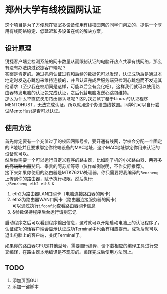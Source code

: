 # 郑州大学有线校园网认证

这个项目是为了方便想在寝室多设备使用有线校园网的同学们创立的，提供一个享用有线网络稳定、低延迟和多设备在线的解决方案。

## 设计原理

锐捷客户端会检测系统的网卡数量从而限制认证的电脑开热点共享有线网络，那么有没有办法绕过锐捷客户端呢？  
答案是肯定的。通过抓包认证过程和后续的数据包可以发现，认证成功后是通过本地定时发送心跳包来维持连接的，并且认证完成后服务端只检测心跳包而不发送其他请求（至少我在校期间是这样，可能以后会有变化吧）。这样我们就可以使用路由器转发电脑的认证包完成认证，之后代替电脑发送心跳包维持。  
那么为什么不直接使用路由器认证呢？因为我尝试了基于Linux 的认证程序MENTOHUST，无法完成认证，所以就用这个办法曲线救国。同学们可以自行尝试MentoHust是否可以认证。

## 使用方法

首先肯定要有一个充值过了的校园网账号啦，要开通有线网，学校会分配一个固定的IP地址并且要求绑定你终端设备的MAC地址，这个MAC地址绑定你用来认证的设备就可以。  
然后你需要一个可以运行自定义程序的路由器，比如刷了机的小米路由器、~~两万多的高端路由器~~斐讯、睾贵的阿苏斯等等（仅作举例说明，不作实际推荐）。  
接下来如果你使用的路由器是MTK7621A处理器，你只需要将我编译的`Renzheng`上传到你的路由器，赋予执行权限，然后执行:  
`./Renzheng eth2 eth3 &`

1. eth2为路由器LAN口网卡（电脑连接路由器的网卡）
2. eth3为路由器WAN口网卡（路由器连接服务器的网卡）  
    可以通过执行`ifconfig`查看路由器网卡信息
3. &参数保持程序后台运行请别忘记  

启动程序之后可以看到程序输出信息，这时就可以开始启动电脑上的认证程序了，认证成功的话客户端会显示认证成功Terminal中也会有相应提示。成功后就可以退出电脑上的客户端，关闭Terminal了。

如果你的路由器CPU是其他型号，需要自行编译，请下载相应的编译工具进行交叉编译，在路由器本地编译是不现实的。编译完成后使用方法同上。

## TODO

1. 添加页面GUI
2. 添加一键脚本
